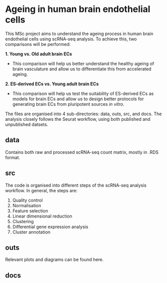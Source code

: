 # Ageing in human brain endothelial cells
This MSc project aims to understand the ageing process in human brain endothelial cells using scRNA-seq analysis. To achieve this, two comparisons will be performed:

**1. Young vs. Old adult brain ECs** 
* This comparison will help us better understand the healthy ageing of brain vasculature and allow us to differentiate this from accelerated ageing.

**2. ES-derived ECs vs. Young adult brain ECs** 
* This comparison will help us test the suitability of ES-derived ECs as models for brain ECs and allow us to design better protocols for generating brain ECs from pluripotent sources *in vitro*. 

The files are organised into 4 sub-directories: data, outs, src, and docs. The analysis closely follows the Seurat workflow, using both published and unpublished datsets. 

## data 

Contains both raw and processed scRNA-seq count matrix, mostly in .RDS format. 

## src

The code is organised into different steps of the scRNA-seq analysis workflow. In general, the steps are:

1. Quality control
2. Normalisation
3. Feature selection 
4. Linear dimensional reduction
5. Clustering 
6. Differential gene expression analysis 
7. Cluster annotation

## outs

Relevant plots and diagrams can be found here. 

## docs
